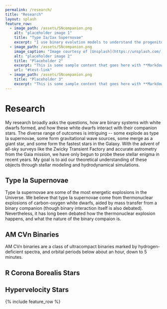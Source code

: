 ```yaml
---
permalink: /research/
title: "Research"
layout: splash
feature_row:
  - image_path: /assets/SNcompanion.png
    alt: "placeholder image 1"
    title: "Type Ia/Iax Supernovae"
    excerpt: "I use binary evolution models to understand the progenitor systems of type Ia/Iax supernovae. Our models explore the phase space and observable properties of helium star-white dwarf binaries leading to Chandrasekhar mass explosions, and of double white dwarf binaries leading to sub-Chandrasekhar mass explosions."
  - image_path: /assets/SNcompanion.png
    image_caption: "Image courtesy of [Unsplash](https://unsplash.com/)"
    alt: "placeholder image 2"
    title: "Placeholder 2"
    excerpt: "This is some sample content that goes here with **Markdown** formatting."
    url: "#test-link"
  - image_path: /assets/SNcompanion.png
    title: "Placeholder 3"
    excerpt: "This is some sample content that goes here with **Markdown** formatting."
---
```


# Research

My research broadly asks the questions, how are binary systems with white dwarfs formed, and how these white dwarfs interact with their companion stars. The diverse range of outcomes is intriguing -- some explode as type Ia supernovae, some form gravitational wave sources, some merge as a giant star, and some form the fastest stars in the Galaxy. With the advent of all-sky surveys like the Zwicky Transient Factory and accurate astrometry from the Gaia mission, we have only begun to probe these stellar enigma in recent years. My goal is to aid our theoretical understanding of these objects through stellar modeling and hydrodynamical simulations. 

## Type Ia Supernovae

Type Ia supernovae are some of the most energetic explosions in the Universe. We believe that type Ia supernovae come from thermonuclear explosions of carbon-oxygen white dwarfs, aided by mass transfer from a binary companion (though binary interaction itself is also debated). Nevertheless, it has long been debated how the thermonuclear explosion happens, and what the nature of the binary compaion is. 

## AM CVn Binaries

AM CVn binaries are a class of ultracompact binaries marked by hydrogen-deficient spectra, and orbital periods below about an hour, down to 5 minutes. 

## R Corona Borealis Stars

## Hypervelocity Stars




{% include feature_row %}
